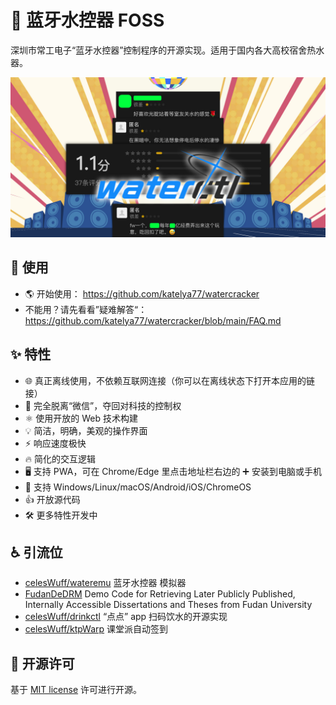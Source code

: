 # 🛀 蓝牙水控器 FOSS

深圳市常工电子“蓝牙水控器”控制程序的开源实现。适用于国内各大高校宿舍热水器。

![waterctl](waterctl.jpg)

## 🏃 使用

- 🌎 开始使用： https://github.com/katelya77/watercracker
- 不能用？请先看看”疑难解答“： https://github.com/katelya77/watercracker/blob/main/FAQ.md
## ✨ 特性

- 🌐 真正离线使用，不依赖互联网连接（你可以在离线状态下打开本应用的链接）
- 🖕 完全脱离“微信”，夺回对科技的控制权
- ⚛️ 使用开放的 Web 技术构建
- 💡 简洁，明确，美观的操作界面
- ⚡ 响应速度极快
- 🔥 简化的交互逻辑
- 🖥️ 支持 PWA，可在 Chrome/Edge 里点击地址栏右边的 ➕ 安装到电脑或手机
- 📱 支持 Windows/Linux/macOS/Android/iOS/ChromeOS
- 👍 开放源代码
- 🛠 更多特性开发中

## ♿ 引流位

- [celesWuff/wateremu](https://github.com/celesWuff/wateremu) 蓝牙水控器 模拟器
- [FudanDeDRM](https://gist.github.com/celesWuff/f54c02c2d73c40f9250c21fdc6fb4630) Demo Code for Retrieving Later Publicly Published, Internally Accessible Dissertations and Theses from Fudan University
- [celesWuff/drinkctl](https://github.com/celesWuff/drinkctl) “点点” app 扫码饮水的开源实现
- [celesWuff/ktpWarp](https://github.com/celesWuff/ktpwarp-server) 课堂派自动签到

## 📜 开源许可

基于 [MIT license](https://opensource.org/licenses/MIT) 许可进行开源。
